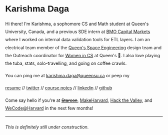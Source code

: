 <style>
  h1 a {display: none;}
  .container-lg {min-width: 200px; max-width: 680px; padding: 45px;}
  h1 {font-family: 'Montserrat', sans-serif;}
  h3,h4,h5,h6,p {line-height: 1.8em}
</style>

# Karishma Daga

Hi there! I'm Karishma, a sophomore CS and Math student at Queen's University, Canada, and a previous SDE intern at [BMO Capital Markets](https://www.bmocm.com/) where I worked on internal data validation tools for ETL layers. I am an electrical team member of the [Queen's Space Engineering](http://qset.ca/) design team and the Outreach coordinator for [Women in CS](http://qscwisc.weebly.com/) at Queen's 💖. I also love playing the tuba, stats, solo-travelling, and going on coffee crawls. 

You can ping me at karishma.daga@queensu.ca or peep my

[resume](https://drive.google.com/file/d/16_wuQqkRYZVr2W3V9RRKUicrlVDE8YyV/view?usp=sharing)
//
[twitter](https://twitter.com/karishmadagaa)
//
[course notes](http://karishmadaga.com/course-notes)
//
[linkedin](https://www.linkedin.com/in/karishma-daga/)
//
[github](https://github.com/KarishmaDaga)

Come say hello if you're at ~~[Starcon](https://starcon.io/)~~, [MakeHarvard](http://makeharvard.io/), [Hack the Valley](https://hackvalley2.com/), and [WeCode@Harvard](http://www.wecodeharvard.com/) in the next few months! 

--- 
###### _This is definitely still under construction._
